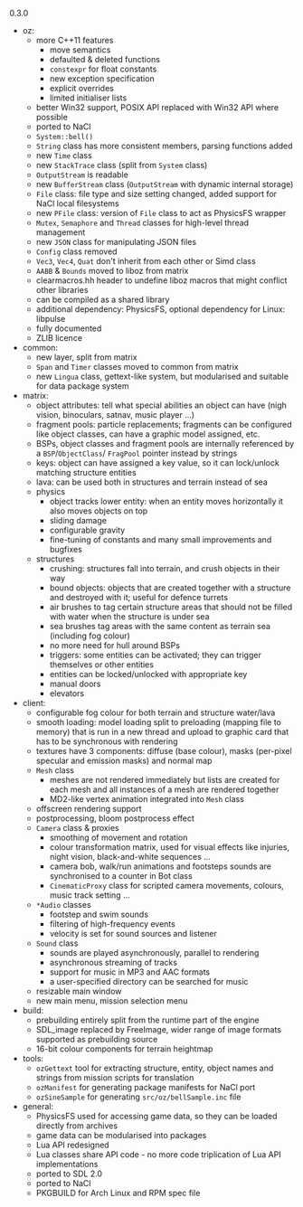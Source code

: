 0.3.0

* oz:
    - more C++11 features
        - move semantics
        - defaulted & deleted functions
        - `constexpr` for float constants
        - new exception specification
        - explicit overrides
        - limited initialiser lists
    - better Win32 support, POSIX API replaced with Win32 API where possible
    - ported to NaCl
    - `System::bell()`
    - `String` class has more consistent members, parsing functions added
    - new `Time` class
    - new `StackTrace` class (split from `System` class)
    - `OutputStream` is readable
    - new `BufferStream` class (`OutputStream` with dynamic internal storage)
    - `File` class: file type and size setting changed, added support for NaCl local filesystems
    - new `PFile` class: version of `File` class to act as PhysicsFS wrapper
    - `Mutex`, `Semaphore` and `Thread` classes for high-level thread management
    - new `JSON` class for manipulating JSON files
    - `Config` class removed
    - `Vec3`, `Vec4`, `Quat` don't inherit from each other or Simd class
    - `AABB` & `Bounds` moved to liboz from matrix
    - clearmacros.hh header to undefine liboz macros that might conflict other libraries
    - can be compiled as a shared library
    - additional dependency: PhysicsFS, optional dependency for Linux: libpulse
    - fully documented
    - ZLIB licence
* common:
    - new layer, split from matrix
    - `Span` and `Timer` classes moved to common from matrix
    - new `Lingua` class, gettext-like system, but modularised and suitable for data package system
* matrix:
    - object attributes: tell what special abilities an object can have (nigh vision, binoculars,
      satnav, music player ...)
    - fragment pools: particle replacements; fragments can be configured like object classes, can
      have a graphic model assigned, etc.
    - BSPs, object classes and fragment pools are internally referenced by a `BSP`/`ObjectClass`/
      `FragPool` pointer instead by strings
    - keys: object can have assigned a key value, so it can lock/unlock matching structure entities
    - lava: can be used both in structures and terrain instead of sea
    - physics
        - object tracks lower entity: when an entity moves horizontally it also moves objects on top
        - sliding damage
        - configurable gravity
        - fine-tuning of constants and many small improvements and bugfixes
    - structures
        - crushing: structures fall into terrain, and crush objects in their way
        - bound objects: objects that are created together with a structure and destroyed with it;
          useful for defence turrets
        - air brushes to tag certain structure areas that should not be filled with water when the
          structure is under sea
        - sea brushes tag areas with the same content as terrain sea (including fog colour)
        - no more need for hull around BSPs
        - triggers: some entities can be activated; they can trigger themselves or other entities
        - entities can be locked/unlocked with appropriate key
        - manual doors
        - elevators
* client:
    - configurable fog colour for both terrain and structure water/lava
    - smooth loading: model loading split to preloading (mapping file to memory) that is run in a
      new thread and upload to graphic card that has to be synchronous with rendering
    - textures have 3 components: diffuse (base colour), masks (per-pixel specular and emission
      masks) and normal map
    - `Mesh` class
        - meshes are not rendered immediately but lists are created for each mesh and all instances
          of a mesh are rendered together
        - MD2-like vertex animation integrated into `Mesh` class
    - offscreen rendering support
    - postprocessing, bloom postprocess effect
    - `Camera` class & proxies
        - smoothing of movement and rotation
        - colour transformation matrix, used for visual effects like injuries, night vision,
          black-and-white sequences ...
        - camera bob, walk/run animations and footsteps sounds are synchronised to a counter in Bot
          class
        - `CinematicProxy` class for scripted camera movements, colours, music track setting ...
    - `*Audio` classes
        - footstep and swim sounds
        - filtering of high-frequency events
        - velocity is set for sound sources and listener
    - `Sound` class
        - sounds are played asynchronously, parallel to rendering
        - asynchronous streaming of tracks
        - support for music in MP3 and AAC formats
        - a user-specified directory can be searched for music
    - resizable main window
    - new main menu, mission selection menu
* build:
    - prebuilding entirely split from the runtime part of the engine
    - SDL_image replaced by FreeImage, wider range of image formats supported as prebuilding source
    - 16-bit colour components for terrain heightmap
* tools:
    - `ozGettext` tool for extracting structure, entity, object names and strings from mission
      scripts for translation
    - `ozManifest` for generating package manifests for NaCl port
    - `ozSineSample` for generating `src/oz/bellSample.inc` file
* general:
    - PhysicsFS used for accessing game data, so they can be loaded directly from archives
    - game data can be modularised into packages
    - Lua API redesigned
    - Lua classes share API code - no more code triplication of Lua API implementations
    - ported to SDL 2.0
    - ported to NaCl
    - PKGBUILD for Arch Linux and RPM spec file
